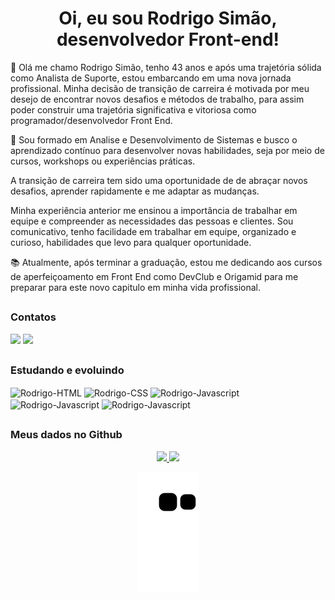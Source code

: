 <h1 align="center"> 
  Oi, eu sou Rodrigo Simão, desenvolvedor Front-end!
</h1>

💼 Olá me chamo Rodrigo Simão, tenho 43 anos e após uma trajetória sólida como Analista de Suporte, estou embarcando em uma nova jornada profissional. Minha decisão de transição de carreira é motivada por meu desejo de encontrar novos desafios e métodos de trabalho, para assim poder construir uma trajetória significativa e vitoriosa como programador/desenvolvedor Front End.

🎯 Sou formado em Analise e Desenvolvimento de Sistemas e busco o aprendizado contínuo para desenvolver novas habilidades, seja por meio de cursos, workshops ou experiências práticas. 

A transição de carreira tem sido uma oportunidade de de abraçar novos desafios, aprender rapidamente e me adaptar as mudanças.

Minha experiência anterior me ensinou a importância de trabalhar em equipe e compreender as necessidades das pessoas e clientes. Sou comunicativo, tenho facilidade em trabalhar em equipe, organizado e curioso, habilidades que levo para qualquer oportunidade. 

📚 Atualmente, após terminar a graduação, estou me dedicando aos cursos de aperfeiçoamento em Front End como DevClub e Origamid para me preparar para este novo capitulo em minha vida profissional.

##

<h3>Contatos</h3>  
<div>
  <a href = "mailto:rodrigofsimao@gmail.com"><img src="https://img.shields.io/badge/Gmail-D14836?style=for-the-badge&logo=gmail&logoColor=white" target="_blank"></a>
  <a href="https://www.linkedin.com/in/rodrigofsimao" target="_blank"><img src="https://img.shields.io/badge/LinkedIn-0077B5?style=for-the-badge&logo=linkedin&logoColor=white" target="_blank"></a> 
</div>

##

<h3>Estudando e evoluindo</h3>

<div>
  <img align="center" alt="Rodrigo-HTML" height="40" width="50" src="https://cdn.jsdelivr.net/gh/devicons/devicon/icons/html5/html5-original.svg" />
  <img align="center" alt="Rodrigo-CSS" height="40" width="50" src="https://cdn.jsdelivr.net/gh/devicons/devicon/icons/css3/css3-original.svg" />
  <img align="center" alt="Rodrigo-Javascript" height="40" width="50" src="https://cdn.jsdelivr.net/gh/devicons/devicon/icons/javascript/javascript-original.svg" />
  <img align="center" alt="Rodrigo-Javascript" height="40" width="50" src="https://cdn.jsdelivr.net/gh/devicons/devicon/icons/typescript/typescript-original.svg" />
  <img align="center" alt="Rodrigo-Javascript" height="40" width="50" src="https://cdn.jsdelivr.net/gh/devicons/devicon/icons/react/react-original.svg" />
</div>

##

<h3>Meus dados no Github</h3>

<div align="center">
  
  <a href="https://github.com/rodrigosimao">
  <img height="160em" src="https://github-readme-stats.vercel.app/api?username=rodrigosimao&show_icons=true&theme=nightowl&include_all_commits=true&count_private=true"/>
  <img height="160em" src="https://github-readme-stats.vercel.app/api/top-langs/?username=rodrigosimao&layout=compact&langs_count=7&theme=nightowl" />
    
  ![snake gif](https://github.com/rodrigosimao/rodrigosimao/blob/output/github-contribution-grid-snake.svg)
</div>
  

